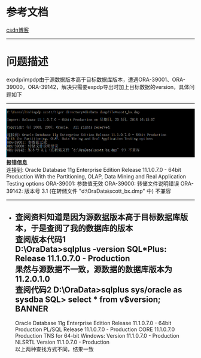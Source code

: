 # 参考文档    
[csdn博客](https://blog.csdn.net/wxl1314920/article/details/41892761)    
***    
# 问题描述  
expdp/impdp由于源数据版本高于目标数据库版本，遭遇ORA-39001、ORA-39000，ORA-39142，解决只需要expdp导出时加上目标数据的version，具体问题如下  
***     
![微信截图](https://github.com/lucklydog/linsir-learnlog/blob/master/oracle%E5%AD%A6%E4%B9%A0%E6%97%A5%E8%AE%B0/image/oracle1.png?raw=true)      
**报错信息**    
    连接到: Oracle Database 11g Enterprise Edition Release 11.1.0.7.0 - 64bit Production
    With the Partitioning, OLAP, Data Mining and Real Application Testing options
    ORA-39001: 参数值无效
    ORA-39000: 转储文件说明错误
    ORA-39142: 版本号 3.1 (在转储文件 "d:\OraData\scott_bx.dmp" 中) 不兼容       
________    
* 查阅资料知道是因为源数据版本高于目标数据库版本，于是查阅了我的数据库的版本   
**查阅版本代码1**   
    D:\OraData>sqlplus -version
    SQL*Plus: Release 11.1.0.7.0 - Production      
果然与源数据不一致，源数据的数据库版本为11.2.0.1.0    
**查阅代码2**
    D:\OraData>sqlplus sys/oracle as sysdba
    SQL> select * from v$version;
    BANNER
    --------------------------------------------------------------------------------
    Oracle Database 11g Enterprise Edition Release 11.1.0.7.0 - 64bit Production
    PL/SQL Release 11.1.0.7.0 - Production
    CORE    11.1.0.7.0      Production
    TNS for 64-bit Windows: Version 11.1.0.7.0 - Production
    NLSRTL Version 11.1.0.7.0 - Production     
以上两种查找方式不同，结果一致  

